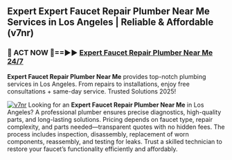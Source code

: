## Expert Expert Faucet Repair Plumber Near Me Services in Los Angeles | Reliable & Affordable (v7nr)  

<h3>🚿 ACT NOW 🌟==►► <a href="https://tinyurl.com/2ne6vx2x" rel="nofollow">Expert Faucet Repair Plumber Near Me 24/7</a></h3>

**Expert Faucet Repair Plumber Near Me** provides top-notch plumbing services in Los Angeles. From repairs to installations, enjoy free consultations + same-day service. Trusted Solutions 2025!

[![v7nr](https://i.imgur.com/4PFF4AK.jpeg)](https://tinyurl.com/2ne6vx2x)
Looking for an **Expert Faucet Repair Plumber Near Me** in Los Angeles? A professional plumber ensures precise diagnostics, high-quality parts, and long-lasting solutions. Pricing depends on faucet type, repair complexity, and parts needed—transparent quotes with no hidden fees. The process includes inspection, disassembly, replacement of worn components, reassembly, and testing for leaks. Trust a skilled technician to restore your faucet’s functionality efficiently and affordably.